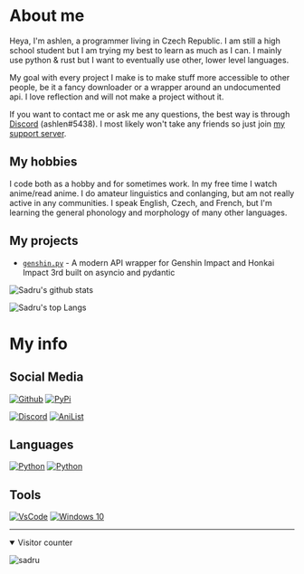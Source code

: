 # About me
Heya, I'm ashlen, a programmer living in Czech Republic. I am still a high school student but I am trying my best to learn as much as I can. I mainly use python & rust but I want to eventually use other, lower level languages.

My goal with every project I make is to make stuff more accessible to other people, be it a fancy downloader or a wrapper around an undocumented api. I love reflection and will not make a project without it.

If you want to contact me or ask me any questions, the best way is through [Discord](https://discord.com/users/454513969265115137) (ashlen#5438). I most likely won't take any friends so just join [my support server](https://discord.gg/sMkSKRPuCR).

## My hobbies
I code both as a hobby and for sometimes work. In my free time I watch anime/read anime. I do amateur linguistics and conlanging, but am not really active in any communities. I speak English, Czech, and French, but I'm learning the general phonology and morphology of many other languages.

## My projects
- [`genshin.py`](https://github.com/thesadru/genshin.py) - A modern API wrapper for Genshin Impact and Honkai Impact 3rd built on asyncio and pydantic

![Sadru's github stats](https://github-readme-stats.vercel.app/api?username=thesadru&show_icons=true&theme=radical)

![Sadru's top Langs](https://github-readme-stats.vercel.app/api/top-langs/?username=thesadru&layout=compact&theme=radical)

# My info

## Social Media
[![Github](https://img.shields.io/badge/github-%23333333.svg?&logo=github&style=for-the-badge&logoColor=white)](https://github.com/thesadru)
[![PyPi](https://img.shields.io/badge/pypi-%230478D7.svg?&logo=pypi&style=for-the-badge&logoColor=white)](https://pypi.org/user/sadru)

[![Discord](https://img.shields.io/badge/discord-%237289DA.svg?&logo=discord&style=for-the-badge&logoColor=white)](https://discord.com/users/454513969265115137)
[![AniList](https://img.shields.io/badge/anilist-%23000FFF.svg?&logo=anilist&style=for-the-badge&logoColor=white)](https://anilist.co/user/sadru)

## Languages
[![Python](https://img.shields.io/badge/python-3.10-%234B8BBE.svg?&logo=python&style=for-the-badge&logoColor=white)](https://www.python.org/)
[![Python](https://img.shields.io/badge/rust-2021-%23F46623.svg?&logo=rust&style=for-the-badge&logoColor=white)](https://www.rust-lang.org/)

## Tools
[![VsCode](https://img.shields.io/badge/VsCode-%230078D7.svg?&logo=vs-code&style=for-the-badge&logoColor=white)](https://code.visualstudio.com/)
[![Windows 10](https://img.shields.io/badge/windows-10-%230078D7.svg?&logo=windows&style=for-the-badge&logoColor=white)](https://archlinux.org/)

---

<details open>
<summary>Visitor counter</summary>

![sadru](https://count.getloli.com/get/@sadru?theme=rule34)

</details>
